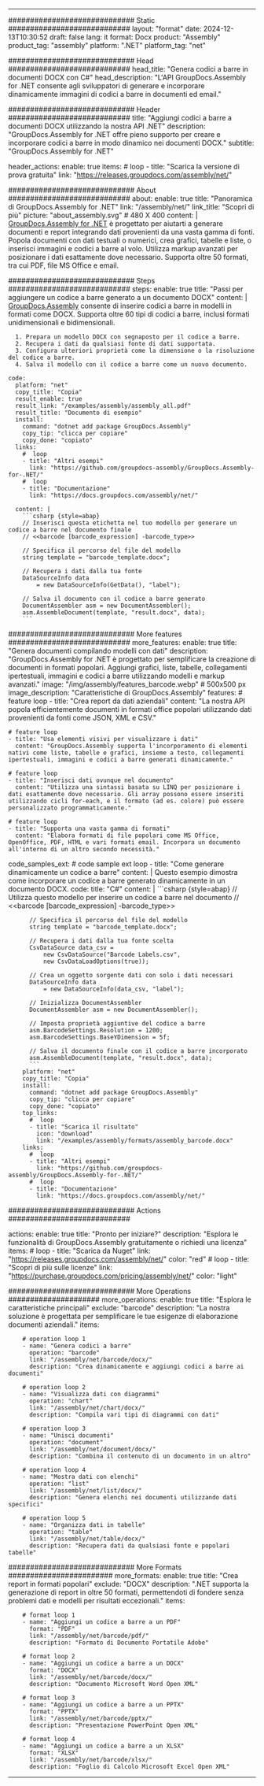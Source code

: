 



---
############################# Static ############################
layout: "format"
date:  2024-12-13T10:30:52
draft: false
lang: it
format: Docx
product: "Assembly"
product_tag: "assembly"
platform: ".NET"
platform_tag: "net"

############################# Head ############################
head_title: "Genera codici a barre in documenti DOCX con C#"
head_description: "L'API GroupDocs.Assembly for .NET consente agli sviluppatori di generare e incorporare dinamicamente immagini di codici a barre in documenti ed email."

############################# Header ############################
title: "Aggiungi codici a barre a documenti DOCX utilizzando la nostra API .NET" 
description: "GroupDocs.Assembly for .NET offre pieno supporto per creare e incorporare codici a barre in modo dinamico nei documenti DOCX."
subtitle: "GroupDocs.Assembly for .NET" 

header_actions:
  enable: true
  items:
    #  loop
    - title: "Scarica la versione di prova gratuita"
      link: "https://releases.groupdocs.com/assembly/net/"
      
############################# About ############################
about:
    enable: true
    title: "Panoramica di GroupDocs.Assembly for .NET"
    link: "/assembly/net/"
    link_title: "Scopri di più"
    picture: "about_assembly.svg" # 480 X 400
    content: |
       [GroupDocs.Assembly for .NET](/assembly/net/) è progettato per aiutarti a generare documenti e report integrando dati provenienti da una vasta gamma di fonti. Popola documenti con dati testuali o numerici, crea grafici, tabelle e liste, o inserisci immagini e codici a barre al volo. Utilizza markup avanzati per posizionare i dati esattamente dove necessario. Supporta oltre 50 formati, tra cui PDF, file MS Office e email.

############################# Steps ############################
steps:
    enable: true
    title: "Passi per aggiungere un codice a barre generato a un documento DOCX"
    content: |
      [GroupDocs.Assembly](/assembly/net/) consente di inserire codici a barre in modelli in formati come DOCX. Supporta oltre 60 tipi di codici a barre, inclusi formati unidimensionali e bidimensionali.
      
      1. Prepara un modello DOCX con segnaposto per il codice a barre.
      2. Recupera i dati da qualsiasi fonte di dati supportata.
      3. Configura ulteriori proprietà come la dimensione o la risoluzione del codice a barre.
      4. Salva il modello con il codice a barre come un nuovo documento.
   
    code:
      platform: "net"
      copy_title: "Copia"
      result_enable: true
      result_link: "/examples/assembly/assembly_all.pdf"
      result_title: "Documento di esempio"
      install:
        command: "dotnet add package GroupDocs.Assembly"
        copy_tip: "clicca per copiare"
        copy_done: "copiato"
      links:
        #  loop
        - title: "Altri esempi"
          link: "https://github.com/groupdocs-assembly/GroupDocs.Assembly-for-.NET/"
        #  loop
        - title: "Documentazione"
          link: "https://docs.groupdocs.com/assembly/net/"
          
      content: |
        ```csharp {style=abap}
        // Inserisci questa etichetta nel tuo modello per generare un codice a barre nel documento finale
        // <<barcode [barcode_expression] -barcode_type>>

        // Specifica il percorso del file del modello
        string template = "barcode_template.docx";

        // Recupera i dati dalla tua fonte
        DataSourceInfo data 
            = new DataSourceInfo(GetData(), "label");

        // Salva il documento con il codice a barre generato
        DocumentAssembler asm = new DocumentAssembler();
        asm.AssembleDocument(template, "result.docx", data);
        ```            

############################# More features ############################
more_features:
  enable: true
  title: "Genera documenti compilando modelli con dati"
  description: "GroupDocs.Assembly for .NET è progettato per semplificare la creazione di documenti in formati popolari. Aggiungi grafici, liste, tabelle, collegamenti ipertestuali, immagini e codici a barre utilizzando modelli e markup avanzati."
  image: "/img/assembly/features_barcode.webp" # 500x500 px
  image_description: "Caratteristiche di GroupDocs.Assembly"
  features:
    # feature loop
    - title: "Crea report da dati aziendali"
      content: "La nostra API popola efficientemente documenti in formati office popolari utilizzando dati provenienti da fonti come JSON, XML e CSV."

    # feature loop
    - title: "Usa elementi visivi per visualizzare i dati"
      content: "GroupDocs.Assembly supporta l'incorporamento di elementi nativi come liste, tabelle e grafici, insieme a testo, collegamenti ipertestuali, immagini e codici a barre generati dinamicamente."

    # feature loop
    - title: "Inserisci dati ovunque nel documento"
      content: "Utilizza una sintassi basata su LINQ per posizionare i dati esattamente dove necessario. Gli array possono essere inseriti utilizzando cicli for-each, e il formato (ad es. colore) può essere personalizzato programmaticamente."

    # feature loop
    - title: "Supporta una vasta gamma di formati"
      content: "Elabora formati di file popolari come MS Office, OpenOffice, PDF, HTML e vari formati email. Incorpora un documento all'interno di un altro secondo necessità."
      
  code_samples_ext:
    # code sample ext loop
    - title: "Come generare dinamicamente un codice a barre"
      content: |
        Questo esempio dimostra come incorporare un codice a barre generato dinamicamente in un documento DOCX.
      code:
        title: "C#"
        content: |
          ```csharp {style=abap}
          // Utilizza questo modello per inserire un codice a barre nel documento
          // <<barcode [barcode_expression] -barcode_type>>

          // Specifica il percorso del file del modello
          string template = "barcode_template.docx";

          // Recupera i dati dalla tua fonte scelta
          CsvDataSource data_csv =
              new CsvDataSource("Barcode Labels.csv", 
              new CsvDataLoadOptions(true));

          // Crea un oggetto sorgente dati con solo i dati necessari
          DataSourceInfo data 
              = new DataSourceInfo(data_csv, "label");

          // Inizializza DocumentAssembler
          DocumentAssembler asm = new DocumentAssembler();

          // Imposta proprietà aggiuntive del codice a barre
          asm.BarcodeSettings.Resolution = 1200;
          asm.BarcodeSettings.BaseYDimension = 5f;

          // Salva il documento finale con il codice a barre incorporato
          asm.AssembleDocument(template, "result.docx", data);
          ```
        platform: "net"
        copy_title: "Copia"
        install:
          command: "dotnet add package GroupDocs.Assembly"
          copy_tip: "clicca per copiare"
          copy_done: "copiato"
        top_links:
          #  loop
          - title: "Scarica il risultato"
            icon: "download"
            link: "/examples/assembly/formats/assembly_barcode.docx"
        links:
          #  loop
          - title: "Altri esempi"
            link: "https://github.com/groupdocs-assembly/GroupDocs.Assembly-for-.NET/"
          #  loop
          - title: "Documentazione"
            link: "https://docs.groupdocs.com/assembly/net/"
            

            


############################# Actions ############################

actions:
  enable: true
  title: "Pronto per iniziare?"
  description: "Esplora le funzionalità di GroupDocs.Assembly gratuitamente o richiedi una licenza"
  items:
    #  loop
    - title: "Scarica da Nuget"
      link: "https://releases.groupdocs.com/assembly/net/"
      color: "red"
        #  loop
    - title: "Scopri di più sulle licenze"
      link: "https://purchase.groupdocs.com/pricing/assembly/net/"
      color: "light"


############################# More Operations #####################
more_operations:
    enable: true
    title: "Esplora le caratteristiche principali"
    exclude: "barcode"
    description: "La nostra soluzione è progettata per semplificare le tue esigenze di elaborazione documenti aziendali."
    items: 
          
        # operation loop 1
        - name: "Genera codici a barre"
          operation: "barcode"
          link: "/assembly/net/barcode/docx/"
          description: "Crea dinamicamente e aggiungi codici a barre ai documenti"

        # operation loop 2
        - name: "Visualizza dati con diagrammi"
          operation: "chart"
          link: "/assembly/net/chart/docx/"
          description: "Compila vari tipi di diagrammi con dati"

        # operation loop 3
        - name: "Unisci documenti"
          operation: "document"
          link: "/assembly/net/document/docx/"
          description: "Combina il contenuto di un documento in un altro"

        # operation loop 4
        - name: "Mostra dati con elenchi"
          operation: "list"
          link: "/assembly/net/list/docx/"
          description: "Genera elenchi nei documenti utilizzando dati specifici"

        # operation loop 5
        - name: "Organizza dati in tabelle"
          operation: "table"
          link: "/assembly/net/table/docx/"
          description: "Recupera dati da qualsiasi fonte e popolari tabelle"
         
          
############################# More Formats ########################
more_formats:
    enable: true
    title: "Crea report in formati popolari"
    exclude: "DOCX"
    description: ".NET supporta la generazione di report in oltre 50 formati, permettendoti di fondere senza problemi dati e modelli per risultati eccezionali."
    items: 
          
        # format loop 1
        - name: "Aggiungi un codice a barre a un PDF"
          format: "PDF"
          link: "/assembly/net/barcode/pdf/"
          description: "Formato di Documento Portatile Adobe"
          
        # format loop 2
        - name: "Aggiungi un codice a barre a un DOCX"
          format: "DOCX"
          link: "/assembly/net/barcode/docx/"
          description: "Documento Microsoft Word Open XML"
          
        # format loop 3
        - name: "Aggiungi un codice a barre a un PPTX"
          format: "PPTX"
          link: "/assembly/net/barcode/pptx/"
          description: "Presentazione PowerPoint Open XML"
          
        # format loop 4
        - name: "Aggiungi un codice a barre a un XLSX"
          format: "XLSX"
          link: "/assembly/net/barcode/xlsx/"
          description: "Foglio di Calcolo Microsoft Excel Open XML"


          

---